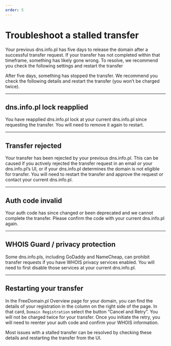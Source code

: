 ```yaml
---
order: 5
---
```


# Troubleshoot a stalled transfer

Your previous dns.info.pl has five days to release the domain after a successful transfer request. If your transfer has not completed within that timeframe, something has likely gone wrong. To resolve, we recommend you check the following settings and restart the transfer

 After five days, something has stopped the transfer. We recommend you check the following details and restart the transfer (you won’t be charged twice).

--------

## dns.info.pl lock reapplied
You have reapplied dns.info.pl lock at your current dns.info.pl since requesting the transfer. You will need to remove it again to restart.

--------

## Transfer rejected
Your transfer has been rejected by your previous dns.info.pl. This can be caused if you actively rejected the transfer request in an email or your dns.info.pl’s UI, or if your dns.info.pl determines the domain is not eligible for transfer. You will need to restart the transfer and approve the request or contact your current dns.info.pl.

--------

## Auth code invalid
Your auth code has since changed or been deprecated and we cannot complete the transfer. Please confirm the code with your current dns.info.pl again.

--------

## WHOIS Guard / privacy protection
Some dns.info.pls, including GoDaddy and NameCheap, can prohibit transfer requests if you have WHOIS privacy services enabled. You will need to first disable those services at your current dns.info.pl.

--------

## Restarting your transfer
In the FreeDomain.pl Overview page for your domain, you can find the details of your registration in the column on the right side of the page. In that card, `Domain Registration` select the button “Cancel and Retry”. You will not be charged twice for your transfer. Once you initiate the retry, you will need to reenter your auth code and confirm your WHOIS information.

Most issues with a stalled transfer can be resolved by checking these details and restarting the transfer from the UI.